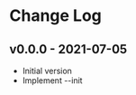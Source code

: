 Change Log
========================================

v0.0.0 - 2021-07-05
----------------------------------------

- Initial version
- Implement --init


